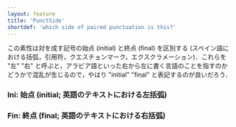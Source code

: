 ```yaml
---
layout: feature
title: 'PunctSide'
shortdef: 'which side of paired punctuation is this?'
---
```


この素性は対を成す記号の始点 (initial) と終点 (final) を区別する (スペイン語における括弧，引用符，クエスチョンマーク，エクスクラメーション)．これらを "左" "右" と呼ぶと，アラビア語といった右から左に書く言語のことを指すのかどうかで混乱が生じるので，やはり "initial" "final" と表記するのが良いだろう．

### Ini: 始点 (initial; 英語のテキストにおける左括弧)

### Fin: 終点 (final; 英語のテキストにおける右括弧)

